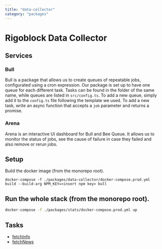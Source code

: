 ```yaml
---
title: "data-collector"
category: "packages"
---
```


# Rigoblock Data Collector

## Services

### Bull

Bull is a package that allows us to create queues of repeatable jobs, configurated using a cron expression. Our package is set up to have one queue for each different task. Tasks can be found in the folder of the same name, while queues are listed in `src/config.ts`.
To add a new queue, simply add it to the `config.ts` file following the template we used.
To add a new task, write an async function that accepts a `job` parameter and returns a promise.

### Arena

Arena is an interactive UI dashboard for Bull and Bee Queue. It allows us to monitor the status of jobs, see the cause of failure in case they failed and also remove or rerun jobs.

## Setup

Build the docker image (from the monorepo root).

```
docker-compose -f ./packages/data-collector/docker-compose.prod.yml build --build-arg NPM_KEY=<insert npm key> bull
```

## Run the whole stack (from the monorepo root).

```sh
docker-compose -f ./packages/stats/docker-compose.prod.yml up
```

## Tasks

- [fetchInfo](src/tasks/fetchInfo/README)
- [fetchNews](src/tasks/fetchNews/README)
